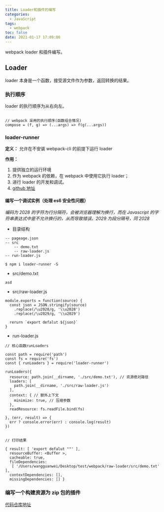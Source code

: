```yaml
---
title: Loader和插件的编写
categories:
  - JavaScript
tags:
  - webpack
toc: false
date: 2021-01-17 17:09:00
---
```


webpack loader 和插件编写。

<!--more-->

## Loader

loader 本身是一个函数，接受源文件作为参数，返回转换的结果。

### 执行顺序

loader 的执行顺序为从右向左。

```

// webpack 采用的执行顺序(函数组合情况)
compose = (f, g) => (...args) => f(g(...args))

```

### loader-runner

**定义：** 允许在不安装 webpack-cli 的前提下运行 loader

**作用：**

1.  提供独立的运行环境
2.  作为 webpack 的依赖，在 webpack 中使用它执行 loader；
3.  进行 loader 的开发和调试。
4.  [github 地址](https://github.com/webpack/loader-runner)

#### 编写一个调试实例（处理 es6 安全性问题）

_编码为 2028 的字符为行分隔符，会被浏览器理解为换行，而在 Javascript 的字符串表达式中是不允许换行的，从而导致错误。2029 为段分隔号，同 2028_

- 目录结构

```
-- pageage.json
-- src
	-- demo.txt
	-- raw-loader.js
-- run-loader.js

$ npm i loader-runner -S

```

- src/demo.txt

```
asd
```

- src/raw-loader.js

```
module.exports = function(source) {
  const json = JSON.stringify(source)
    .replace(/\u2028/g, '\\u2028')
    .replace(/\u2029/g, '\\u2029')

  rerurn `export defalut ${json}`
}
```

- run-loader.js

```
// 核心函数runLoaders

const path = require('path')
const fs = require('fs')
const { runLoaders } = require('loader-runner')

runLoaders({
  resource: path.join(__dirname, './src/demo.txt'), // 资源绝对路径
  loaders: [
    path.join(__dirname, './src/raw-loader.js')
  ],
  context: { // 额外上下文
    minimize: true, // 压缩参数
  },
  readResource: fs.readFile.bind(fs)

}, (err, result) => {
  err ? console.error(err) : console.log(result)
})


// 打印结果

{ result: [ 'export defalut ""' ],
  resourceBuffer: <Buffer >,
  cacheable: true,
  fileDependencies:
   [ '/Users/wangguanwei/Desktop/test/webpack/raw-loader/src/demo.txt' ],
  contextDependencies: [],
  missingDependencies: [] }
```

### 编写一个构建资源为 zip 包的插件

[代码仓库地址](https://github.com/Cinaiet/zip-loader)
